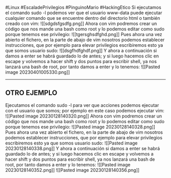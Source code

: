 #Linux #EscaladePrivilegios #PinguinoMario #HackingEtico 
Si ejecutamos el comando sudo -l podemos ver que el usuario www-data puede ejecutar cualquier comando que se encuentre dentro del directorio html o también creado con vim:
![[sdgdsfgsdfg.png]]
Ahora con vim podremos crear un código que nos mande una bash como root y lo podemos editar como sudo porque tenemos ese privilegio:
![[tgersghsdfghd.png]]
Pues ahora una vez abierto el fichero, en la parte de abajo de vim nosotros podemos establecer instrucciones, que por ejemplo para elevar privilegios escribiremos esto ya que somos usuario sudo:
![[dsgfhdfghdf.png]]
Y ahora a continuación si damos a enter se habrá guardado lo de antes; y si luego hacemos clic en escape y volvemos a hacer shift y dos puntos para escribir shell, ya nos lanzará una bash de root, por tanto damos a enter y lo tenemos:
![[Pasted image 20230401005330.png]]

-------------------------------------------------------------------

## OTRO EJEMPLO

Ejecutamos el comando sudo -l para ver que acciones podemos ejecutar con el usuario que somos; por ejemplo en este caso podemos ejecutar vim:
![[Pasted image 20230128140320.png]]
Ahora con vim podremos crear un código que nos mande una bash como root y lo podemos editar como sudo porque tenemos ese privilegio:
![[Pasted image 20230128140328.png]]
Pues ahora una vez abierto el fichero, en la parte de abajo de vim nosotros podemos establecer instrucciones, que por ejemplo para elevar privilegios escribiremos esto ya que somos usuario sudo:
![[Pasted image 20230128140338.png]]
Y ahora a continuación si damos a enter se habrá guardado lo de antes; y si luego hacemos clic en escape y volvemos a hacer shift y dos puntos para escribir shell, ya nos lanzará una bash de root, por tanto damos a enter y lo tenemos:
![[Pasted image 20230128140352.png]]
![[Pasted image 20230128140356.png]]



